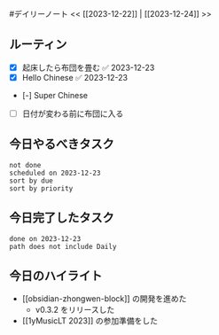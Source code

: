 #デイリーノート
<< [[2023-12-22]] | [[2023-12-24]] >>
## ルーティン
- [x] 起床したら布団を畳む ✅ 2023-12-23
- [x] Hello Chinese ✅ 2023-12-23
- [-] Super Chinese
- [ ] 日付が変わる前に布団に入る
## 今日やるべきタスク
```tasks
not done
scheduled on 2023-12-23
sort by due
sort by priority
```
## 今日完了したタスク
```tasks
done on 2023-12-23
path does not include Daily
```
## 今日のハイライト
- [[obsidian-zhongwen-block]] の開発を進めた
	- v0.3.2 をリリースした
- [[1yMusicLT 2023]] の参加準備をした
